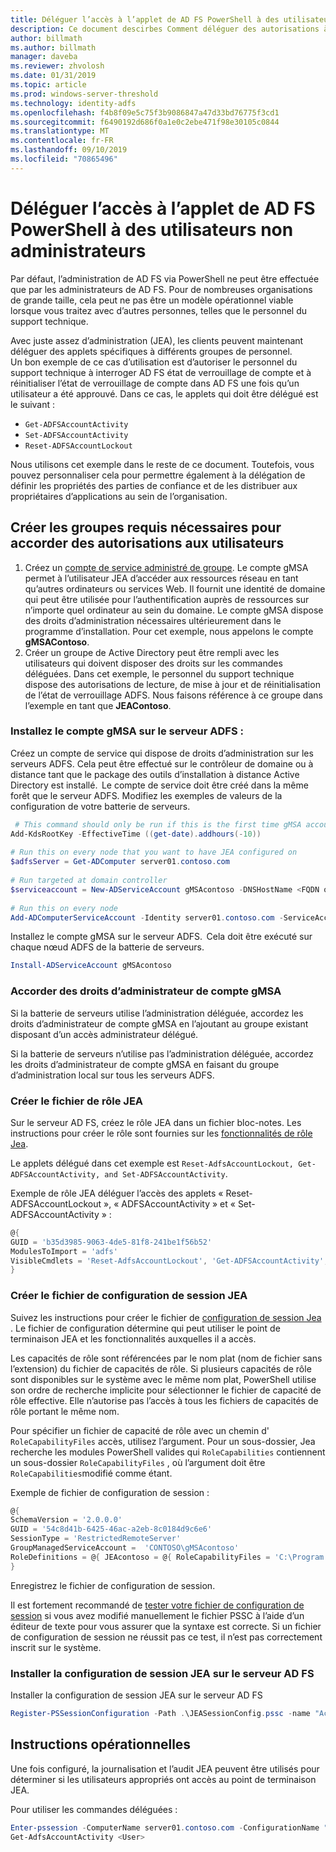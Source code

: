 ```yaml
---
title: Déléguer l’accès à l’applet de AD FS PowerShell à des utilisateurs non administrateurs
description: Ce document descirbes Comment déléguer des autorisations à des non-administrateurs pour AD FS PowerShell applets.
author: billmath
ms.author: billmath
manager: daveba
ms.reviewer: zhvolosh
ms.date: 01/31/2019
ms.topic: article
ms.prod: windows-server-threshold
ms.technology: identity-adfs
ms.openlocfilehash: f4b8f09e5c75f3b9086847a47d33bd76775f3cd1
ms.sourcegitcommit: f6490192d686f0a1e0c2ebe471f98e30105c0844
ms.translationtype: MT
ms.contentlocale: fr-FR
ms.lasthandoff: 09/10/2019
ms.locfileid: "70865496"
---
```

# <a name="delegate-ad-fs-powershell-commandlet-access-to-non-admin-users"></a>Déléguer l’accès à l’applet de AD FS PowerShell à des utilisateurs non administrateurs 
Par défaut, l’administration de AD FS via PowerShell ne peut être effectuée que par les administrateurs de AD FS. Pour de nombreuses organisations de grande taille, cela peut ne pas être un modèle opérationnel viable lorsque vous traitez avec d’autres personnes, telles que le personnel du support technique.  

Avec juste assez d’administration (JEA), les clients peuvent maintenant déléguer des applets spécifiques à différents groupes de personnel.  
Un bon exemple de ce cas d’utilisation est d’autoriser le personnel du support technique à interroger AD FS état de verrouillage de compte et à réinitialiser l’état de verrouillage de compte dans AD FS une fois qu’un utilisateur a été approuvé. Dans ce cas, le applets qui doit être délégué est le suivant : 
- `Get-ADFSAccountActivity`
- `Set-ADFSAccountActivity` 
- `Reset-ADFSAccountLockout` 

Nous utilisons cet exemple dans le reste de ce document. Toutefois, vous pouvez personnaliser cela pour permettre également à la délégation de définir les propriétés des parties de confiance et de les distribuer aux propriétaires d’applications au sein de l’organisation.  


##  <a name="create-the-required-groups-necessary-to-grant-users-permissions"></a>Créer les groupes requis nécessaires pour accorder des autorisations aux utilisateurs 
1. Créez un [compte de service administré de groupe](https://docs.microsoft.com/windows-server/security/group-managed-service-accounts/group-managed-service-accounts-overview). Le compte gMSA permet à l’utilisateur JEA d’accéder aux ressources réseau en tant qu’autres ordinateurs ou services Web. Il fournit une identité de domaine qui peut être utilisée pour l’authentification auprès de ressources sur n’importe quel ordinateur au sein du domaine. Le compte gMSA dispose des droits d’administration nécessaires ultérieurement dans le programme d’installation. Pour cet exemple, nous appelons le compte **gMSAContoso**. 
2. Créer un groupe de Active Directory peut être rempli avec les utilisateurs qui doivent disposer des droits sur les commandes déléguées. Dans cet exemple, le personnel du support technique dispose des autorisations de lecture, de mise à jour et de réinitialisation de l’état de verrouillage ADFS. Nous faisons référence à ce groupe dans l’exemple en tant que **JEAContoso**. 

### <a name="install-the-gmsa-account-on-the-adfs-server"></a>Installez le compte gMSA sur le serveur ADFS : 
Créez un compte de service qui dispose de droits d’administration sur les serveurs ADFS. Cela peut être effectué sur le contrôleur de domaine ou à distance tant que le package des outils d’installation à distance Active Directory est installé.  Le compte de service doit être créé dans la même forêt que le serveur ADFS. Modifiez les exemples de valeurs de la configuration de votre batterie de serveurs. 

```powershell
 # This command should only be run if this is the first time gMSA accounts are enabled in the forest 
Add-KdsRootKey -EffectiveTime ((get-date).addhours(-10))  
 
# Run this on every node that you want to have JEA configured on  
$adfsServer = Get-ADComputer server01.contoso.com  
 
# Run targeted at domain controller  
$serviceaccount = New-ADServiceAccount gMSAcontoso -DNSHostName <FQDN of the domain containing the KDS key> - PrincipalsAllowedToRetrieveManagedPassword $adfsServer –passthru 
 
# Run this on every node 
Add-ADComputerServiceAccount -Identity server01.contoso.com -ServiceAccount $ServiceAccount 
```

Installez le compte gMSA sur le serveur ADFS.  Cela doit être exécuté sur chaque nœud ADFS de la batterie de serveurs. 
 
```powershell
Install-ADServiceAccount gMSAcontoso 
```

### <a name="grant-the-gmsa-account-admin-rights"></a>Accorder des droits d’administrateur de compte gMSA 
Si la batterie de serveurs utilise l’administration déléguée, accordez les droits d’administrateur de compte gMSA en l’ajoutant au groupe existant disposant d’un accès administrateur délégué.  
 
Si la batterie de serveurs n’utilise pas l’administration déléguée, accordez les droits d’administrateur de compte gMSA en faisant du groupe d’administration local sur tous les serveurs ADFS. 
 
 
### <a name="create-the-jea-role-file"></a>Créer le fichier de rôle JEA 
 
Sur le serveur AD FS, créez le rôle JEA dans un fichier bloc-notes. Les instructions pour créer le rôle sont fournies sur les [fonctionnalités de rôle Jea](https://docs.microsoft.com/powershell/jea/role-capabilities). 
 
Le applets délégué dans cet exemple est `Reset-AdfsAccountLockout, Get-ADFSAccountActivity, and Set-ADFSAccountActivity`. 

Exemple de rôle JEA déléguer l’accès des applets « Reset-ADFSAccountLockout », « ADFSAccountActivity » et « Set-ADFSAccountActivity » :

```powershell
@{
GUID = 'b35d3985-9063-4de5-81f8-241be1f56b52'
ModulesToImport = 'adfs'
VisibleCmdlets = 'Reset-AdfsAccountLockout', 'Get-ADFSAccountActivity', 'Set-ADFSAccountActivity'
}
```


### <a name="create-the-jea-session-configuration-file"></a>Créer le fichier de configuration de session JEA 
Suivez les instructions pour créer le fichier de [configuration de session Jea](https://docs.microsoft.com/powershell/jea/session-configurations) . Le fichier de configuration détermine qui peut utiliser le point de terminaison JEA et les fonctionnalités auxquelles il a accès. 

Les capacités de rôle sont référencées par le nom plat (nom de fichier sans l’extension) du fichier de capacités de rôle. Si plusieurs capacités de rôle sont disponibles sur le système avec le même nom plat, PowerShell utilise son ordre de recherche implicite pour sélectionner le fichier de capacité de rôle effective. Elle n’autorise pas l’accès à tous les fichiers de capacités de rôle portant le même nom. 

Pour spécifier un fichier de capacité de rôle avec un chemin d' `RoleCapabilityFiles` accès, utilisez l’argument. Pour un sous-dossier, Jea recherche les modules PowerShell valides qui `RoleCapabilities` contiennent un sous-dossier `RoleCapabilityFiles` , où l’argument doit être `RoleCapabilities`modifié comme étant. 

Exemple de fichier de configuration de session : 

```powershell
@{
SchemaVersion = '2.0.0.0'
GUID = '54c8d41b-6425-46ac-a2eb-8c0184d9c6e6'
SessionType = 'RestrictedRemoteServer'
GroupManagedServiceAccount =  'CONTOSO\gMSAcontoso'
RoleDefinitions = @{ JEAcontoso = @{ RoleCapabilityFiles = 'C:\Program Files\WindowsPowershell\Modules\AccountActivityJEA\RoleCapabilities\JEAAccountActivityResetRole.psrc' } }
}
```

Enregistrez le fichier de configuration de session. 
 
Il est fortement recommandé de [tester votre fichier de configuration de session](https://docs.microsoft.com/powershell/module/Microsoft.PowerShell.Core/Test-PSSessionConfigurationFile?view=powershell-5.1) si vous avez modifié manuellement le fichier PSSC à l’aide d’un éditeur de texte pour vous assurer que la syntaxe est correcte. Si un fichier de configuration de session ne réussit pas ce test, il n’est pas correctement inscrit sur le système.  
 
### <a name="install-the-jea-session-configuration-on-the-ad-fs-server"></a>Installer la configuration de session JEA sur le serveur AD FS 

Installer la configuration de session JEA sur le serveur AD FS 
 
```powershell
Register-PSSessionConfiguration -Path .\JEASessionConfig.pssc -name "AccountActivityAdministration" -force
``` 
## <a name="operational-instructions"></a>Instructions opérationnelles 
Une fois configuré, la journalisation et l’audit JEA peuvent être utilisés pour déterminer si les utilisateurs appropriés ont accès au point de terminaison JEA. 

Pour utiliser les commandes déléguées : 

```powershell
Enter-pssession -ComputerName server01.contoso.com -ConfigurationName "AccountActivityAdministration" -Credential <User Using JEA> 
Get-AdfsAccountActivity <User> 


```
